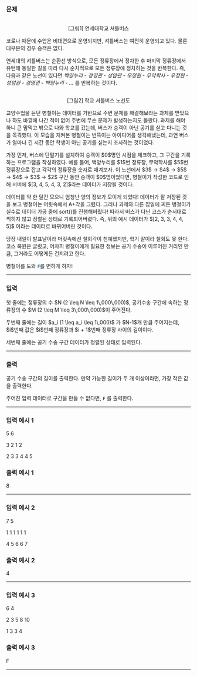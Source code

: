 ### 문제
<p style="text-align: center;"><img alt="" src="https://www.acmicpc.net/https://upload.acmicpc.net/223958a7-5b84-4160-bd38-9dbe9144ec27/-/preview/"/></p>
<p style="text-align: center;">[그림1] 연세대학교 셔틀버스</p>
<p>코로나 때문에 수업은 비대면으로 운영되지만, 셔틀버스는 여전히 운영되고 있다. 물론 대부분의 경우 승객은 없다.</p>
<p>연세대의 셔틀버스는 순환선 방식으로, 모든 정류장에서 정차한 후 마지막 정류장에서 유턴해 동일한 길을 따라 다시 순차적으로 모든 정류장에 정차하는 것을 반복한다. 즉, 다음과 같은 노선이 있다면 <em>백양누리 - 경영관 - 성암관 - 우정원 - 무악학사 - 우정원 - 성암관 - 경영관 - 백양누리 - ...</em> 를 반복하는 것이다.</p>
<p style="text-align: center;"><img alt="" src="https://www.acmicpc.net/https://upload.acmicpc.net/0e75f8e9-351b-4562-9a92-2c0f99e53bd5/-/preview/"/></p>
<p style="text-align: center;">[그림2] 학교 셔틀버스 노선도</p>
<p>교양수업을 듣던 병철이는 데이터를 기반으로 주변 문제를 해결해보라는 과제를 받았으나 하도 바깥에 나간 적이 없어 주변에 무슨 문제가 발생하는지도 몰랐다. 과제를 해야 하니 큰 맘먹고 밖으로 나와 학교를 갔는데, 버스가 승객이 아닌 공기를 싣고 다니는 것을 목격했다. 이 모습을 지켜본 병철이는 번뜩이는 아이디어를 생각해냈는데, 과연 버스가 얼마나 긴 시간 동안 학생이 아닌 공기를 싣는지 조사하는 것이었다.</p>
<p>가장 먼저, 버스에 단말기를 설치하여 승객이 $0$명인 시점을 체크하고, 그 구간을 기록하는 프로그램을 작성하였다. 예를 들어, 백양누리를 $1$번 정류장, 무악학사를 $5$번 정류장으로 잡고 각각의 정류장을 숫자로 매겨보자. 이 노선에서 $3$ → $4$ → $5$ → $4$ → $3$ → $2$ 구간 동안 승객이 $0$명이었다면, 병철이가 작성한 코드로 인해 서버에 $[3, 4, 5, 4, 3, 2]$라는 데이터가 저장될 것이다.</p>
<p>데이터를 약 한 달간 모으니 엄청난 양의 정보가 모이게 되었다! 데이터가 잘 저장된 것을 보고 병철이는 머릿속에서 A+각을 그렸다. 그러나 과제와 다른 잡일에 찌든 병철이가 실수로 데이터 가공 중에 sort()를 진행해버렸다! 따라서 버스가 다닌 코스가 순서대로 찍히지 않고 정렬된 상태로 기록되어버렸다. 즉, 위의 예시 데이터가 $[2, 3, 3, 4, 4, 5]$ 이라는 데이터로 바뀌어버린 것이다.</p>
<p>당장 내일이 발표날이라 머릿속에선 철회각이 첨예했지만, 학기 말이라 철회도 못 한다. 코스 복원은 글렀고, 어차피 병철이에게 필요한 정보는 공기 수송이 이루어진 거리인 만큼, 그거라도 어떻게든 건지려고 한다.</p>
<p>병철이를 도와 <span style="color:#2980b9;"><strong><code>F</code></strong></span>를 면하게 하자!</p>
<hr/>

### 입력
<p>첫 줄에는 정류장의 수 $N (2 \leq N \leq 1\,000\,000)$, 공기수송 구간에 속하는 정류장의 수 $M (2 \leq M \leq 3\,000\,000)$이 주어진다.</p>
<p>두번째 줄에는 길이 $a_i (1 \leq a_i \leq 1\,000)$ 가 $N-1$개 만큼 주어지는데, $i$번째 값은 $i$번째 정류장과 $i + 1$번째 정류장 사이의 길이이다.</p>
<p>세번째 줄에는 공기 수송 구간 데이터가 정렬된 상태로 입력된다.</p>
<hr/>

### 출력
<p>공기 수송 구간의 길이를 출력한다. 만약 가능한 길이가 두 개 이상이라면, 가장 작은 값을 출력한다.</p>
<p>주어진 입력 데이터로 구간을 만들 수 없다면, <code>F</code> 를 출력한다.</p>
<hr/>

### 입력 예시 1
5 6
3 2 1 2
2 3 3 4 4 5

### 출력 예시 1
8

<hr/>

### 입력 예시 2
7 5
1 1 1 1 1 1
4 5 6 6 7

### 출력 예시 2
4

<hr/>

### 입력 예시 3
6 4
2 3 5 8 10
1 3 3 4

### 출력 예시 3
F

<hr/>


